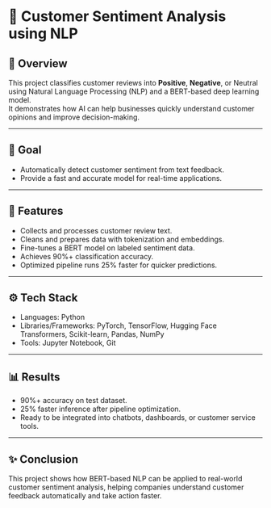 # 📝 Customer Sentiment Analysis using NLP

## 📌 Overview
This project classifies customer reviews into **Positive**, **Negative**, or Neutral using Natural Language Processing (NLP) and a BERT-based deep learning model.  
It demonstrates how AI can help businesses quickly understand customer opinions and improve decision-making.

---

## 🎯 Goal
- Automatically detect customer sentiment from text feedback.  
- Provide a fast and accurate model for real-time applications.  

---

## 🚀 Features
- Collects and processes customer review text.  
- Cleans and prepares data with tokenization and embeddings.  
- Fine-tunes a BERT model on labeled sentiment data.  
- Achieves 90%+ classification accuracy.  
- Optimized pipeline runs 25% faster for quicker predictions.  

---

## ⚙️ Tech Stack
- Languages: Python  
- Libraries/Frameworks: PyTorch, TensorFlow, Hugging Face Transformers, Scikit-learn, Pandas, NumPy  
- Tools: Jupyter Notebook, Git  

---

## 📊 Results

- 90%+ accuracy on test dataset.
- 25% faster inference after pipeline optimization.
- Ready to be integrated into chatbots, dashboards, or customer service tools.

---

## ✨ Conclusion

This project shows how BERT-based NLP can be applied to real-world customer sentiment analysis, helping companies understand customer feedback automatically and take action faster.
